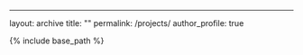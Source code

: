 
---
layout: archive
title: ""
permalink: /projects/
author_profile: true


{% include base_path %}
